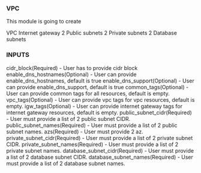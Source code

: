 ### VPC

This module is going to create

VPC
Internet gateway
2 Public subnets
2 Private subnets
2 Database subnets

### INPUTS

cidr_block(Required) - User has to provide cidr block
enable_dns_hostnames(Optional) - User can provide enable_dns_hostnames, default is true
enable_dns_support(Optional) - User can provide enable_dns_support, default is true
common_tags(Optional) - User can provide common tags for all resources, default is empty.
vpc_tags(Optional) - User can provide vpc tags for vpc resources, default is empty.
igw_tags(Optional) - User can provide internet gateway tags for internet gateway resources, default is empty.
public_subnet_cidr(Required) - User must provide a list of 2 public subnet CIDR.
public_subnet_names(Required) - User must provide a list of 2 public subnet names.
azs(Required) - User must provide 2 az.
private_subnet_cidr(Required) - User must provide a list of 2 private subnet CIDR.
private_subnet_names(Required) - User must provide a list of 2 private subnet names.
database_subnet_cidr(Required) - User must provide a list of 2 database subnet CIDR.
database_subnet_names(Required) - User must provide a list of 2 database subnet names.